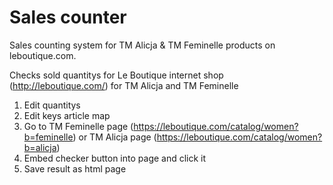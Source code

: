 # Sales counter

Sales counting system for TM Alicja & TM Feminelle products on leboutique.com.

Checks sold quantitys for Le Boutique internet shop (http://leboutique.com/) for TM Alicja and TM Feminelle

1. Edit quantitys 
2. Edit keys article map
3. Go to TM Feminelle page (https://leboutique.com/catalog/women?b=feminelle) 
	or TM Alicja page (https://leboutique.com/catalog/women?b=alicja)
4. Embed checker button into page and click it
5. Save result as html page
